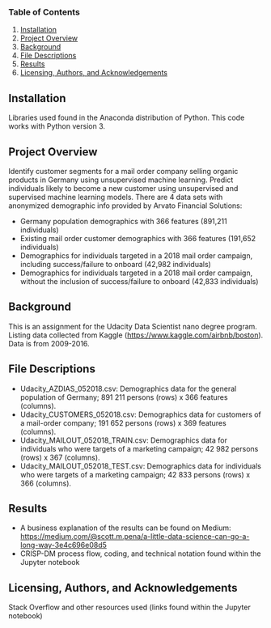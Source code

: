 ### Table of Contents

1. [Installation](#installation)
2. [Project Overview](#overview)
3. [Background](#background)
4. [File Descriptions](#descriptions)
5. [Results](#results)
6. [Licensing, Authors, and Acknowledgements](#licensing)

## Installation<a name="installation"></a>

Libraries used found in the Anaconda distribution of Python. This code works with Python version 3.

## Project Overview<a name="overview"></a>
Identify customer segments for a mail order company selling organic products in Germany using unsupervised machine learning. Predict individuals likely to become a new customer using unsupervised and supervised machine learning models. There are 4 data sets with anonymized demographic info provided by Arvato Financial Solutions: 
- Germany population demographics with 366 features (891,211 individuals)
- Existing mail order customer demographics with 366 features (191,652 individuals)
- Demographics for individuals targeted in a 2018 mail order campaign, including success/failure to onboard (42,982 individuals)
- Demographics for individuals targeted in a 2018 mail order campaign, without the inclusion of success/failure to onboard (42,833 individuals)

## Background<a name="background"></a> 
This is an assignment for the Udacity Data Scientist nano degree program. 
Listing data collected from Kaggle (https://www.kaggle.com/airbnb/boston). Data is from 2009-2016. 

## File Descriptions<a name="descriptions"></a> 
- Udacity_AZDIAS_052018.csv: Demographics data for the general population of Germany; 891 211 persons (rows) x 366 features (columns).
- Udacity_CUSTOMERS_052018.csv: Demographics data for customers of a mail-order company; 191 652 persons (rows) x 369 features (columns).
- Udacity_MAILOUT_052018_TRAIN.csv: Demographics data for individuals who were targets of a marketing campaign; 42 982 persons (rows) x 367 (columns).
- Udacity_MAILOUT_052018_TEST.csv: Demographics data for individuals who were targets of a marketing campaign; 42 833 persons (rows) x 366 (columns).

## Results<a name="results"></a> 
- A business explanation of the results can be found on Medium: https://medium.com/@scott.m.pena/a-little-data-science-can-go-a-long-way-3e4c696e08d5
- CRISP-DM process flow, coding, and technical notation found within the Jupyter notebook

## Licensing, Authors, and Acknowledgements<a name="licensing"></a> 
Stack Overflow and other resources used (links found within the Jupyter notebook)
